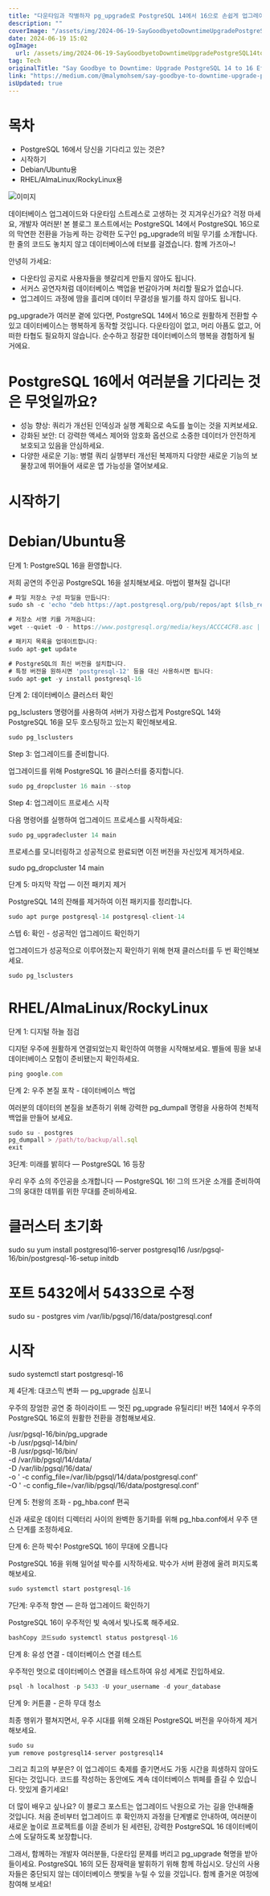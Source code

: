 ```yaml
---
title: "다운타임과 작별하자 pg_upgrade로 PostgreSQL 14에서 16으로 손쉽게 업그레이드하기"
description: ""
coverImage: "/assets/img/2024-06-19-SayGoodbyetoDowntimeUpgradePostgreSQL14to16Effortlesslywithpg_upgrade_0.png"
date: 2024-06-19 15:02
ogImage:
  url: /assets/img/2024-06-19-SayGoodbyetoDowntimeUpgradePostgreSQL14to16Effortlesslywithpg_upgrade_0.png
tag: Tech
originalTitle: "Say Goodbye to Downtime: Upgrade PostgreSQL 14 to 16 Effortlessly with pg_upgrade"
link: "https://medium.com/@malymohsem/say-goodbye-to-downtime-upgrade-postgresql-14-to-16-effortlessly-with-pg-upgrade-42ef4dbf8524"
isUpdated: true
---
```


# 목차

- PostgreSQL 16에서 당신을 기다리고 있는 것은?
- 시작하기
- Debian/Ubuntu용
- RHEL/AlmaLinux/RockyLinux용

![이미지](/assets/img/2024-06-19-SayGoodbyetoDowntimeUpgradePostgreSQL14to16Effortlesslywithpg_upgrade_0.png)

데이터베이스 업그레이드와 다운타임 스트레스로 고생하는 것 지겨우신가요? 걱정 마세요, 개발자 여러분! 본 블로그 포스트에서는 PostgreSQL 14에서 PostgreSQL 16으로의 막연한 전환을 가능케 하는 강력한 도구인 pg_upgrade의 비밀 무기를 소개합니다. 한 줄의 코드도 놓치지 않고 데이터베이스에 터보를 걸겠습니다. 함께 가즈아~!

<div class="content-ad"></div>

안녕히 가세요:

- 다운타임 공지로 사용자들을 헷갈리게 만들지 않아도 됩니다.
- 서커스 공연자처럼 데이터베이스 백업을 번갈아가며 처리할 필요가 없습니다.
- 업그레이드 과정에 땀을 흘리며 데이터 무결성을 빌기를 하지 않아도 됩니다.

pg_upgrade가 여러분 곁에 있다면, PostgreSQL 14에서 16으로 원활하게 전환할 수 있고 데이터베이스는 행복하게 동작할 것입니다. 다운타임이 없고, 머리 아픔도 없고, 어떠한 타협도 필요하지 않습니다. 순수하고 정갈한 데이터베이스의 행복을 경험하게 될 거에요.

# PostgreSQL 16에서 여러분을 기다리는 것은 무엇일까요?

<div class="content-ad"></div>

- 성능 향상: 쿼리가 개선된 인덱싱과 실행 계획으로 속도를 높이는 것을 지켜보세요.
- 강화된 보안: 더 강력한 액세스 제어와 암호화 옵션으로 소중한 데이터가 안전하게 보호되고 있음을 안심하세요.
- 다양한 새로운 기능: 병렬 쿼리 실행부터 개선된 복제까지 다양한 새로운 기능의 보물창고에 뛰어들어 새로운 앱 가능성을 열어보세요.

# 시작하기

# Debian/Ubuntu용

단계 1: PostgreSQL 16을 환영합니다.

<div class="content-ad"></div>

저희 공연의 주인공 PostgreSQL 16을 설치해보세요. 마법이 펼쳐질 겁니다!

```js
# 파일 저장소 구성 파일을 만듭니다:
sudo sh -c 'echo "deb https://apt.postgresql.org/pub/repos/apt $(lsb_release -cs)-pgdg main" > /etc/apt/sources.list.d/pgdg.list'

# 저장소 서명 키를 가져옵니다:
wget --quiet -O - https://www.postgresql.org/media/keys/ACCC4CF8.asc | sudo apt-key add -

# 패키지 목록을 업데이트합니다:
sudo apt-get update

# PostgreSQL의 최신 버전을 설치합니다.
# 특정 버전을 원하시면 'postgresql-12' 등을 대신 사용하시면 됩니다:
sudo apt-get -y install postgresql-16
```

단계 2: 데이터베이스 클러스터 확인

pg_lsclusters 명령어를 사용하여 서버가 자랑스럽게 PostgreSQL 14와 PostgreSQL 16을 모두 호스팅하고 있는지 확인해보세요.

<div class="content-ad"></div>

```js
sudo pg_lsclusters
```

Step 3: 업그레이드를 준비합니다.

업그레이드를 위해 PostgreSQL 16 클러스터를 중지합니다.

```js
sudo pg_dropcluster 16 main --stop
```

<div class="content-ad"></div>

Step 4: 업그레이드 프로세스 시작

다음 명령어를 실행하여 업그레이드 프로세스를 시작하세요:

```js
sudo pg_upgradecluster 14 main
```

프로세스를 모니터링하고 성공적으로 완료되면 이전 버전을 자신있게 제거하세요.

<div class="content-ad"></div>

sudo pg_dropcluster 14 main

단계 5: 마지막 작업 — 이전 패키지 제거

PostgreSQL 14의 잔해를 제거하여 이전 패키지를 정리합니다.

```js
sudo apt purge postgresql-14 postgresql-client-14
```

<div class="content-ad"></div>

스텝 6: 확인 - 성공적인 업그레이드 확인하기

업그레이드가 성공적으로 이루어졌는지 확인하기 위해 현재 클러스터를 두 번 확인해보세요.

```js
sudo pg_lsclusters
```

# RHEL/AlmaLinux/RockyLinux

<div class="content-ad"></div>

단계 1: 디지털 하늘 점검

디지턷 우주에 원활하게 연결되었는지 확인하여 여행을 시작해보세요. 별들에 핑을 보내 데이터베이스 모험이 준비됐는지 확인하세요.

```js
ping google.com
```

단계 2: 우주 본질 포착 - 데이터베이스 백업

<div class="content-ad"></div>

여러분의 데이터의 본질을 보존하기 위해 강력한 pg_dumpall 명령을 사용하여 천체적 백업을 만들어 보세요.

```js
sudo su - postgres
pg_dumpall > /path/to/backup/all.sql
exit
```

3단계: 미래를 밝히다 — PostgreSQL 16 등장

우리 우주 쇼의 주인공을 소개합니다 — PostgreSQL 16! 그의 뜨거운 소개를 준비하여 그의 웅대한 데뷔를 위한 무대를 준비하세요.

<div class="content-ad"></div>

# 클러스터 초기화

sudo su
yum install postgresql16-server postgresql16
/usr/pgsql-16/bin/postgresql-16-setup initdb

# 포트 5432에서 5433으로 수정

sudo su - postgres
vim /var/lib/pgsql/16/data/postgresql.conf

# 시작

sudo systemctl start postgresql-16

제 4단계: 대코스믹 변화 — pg_upgrade 심포니

우주의 장엄한 공연 중 하이라이트 — 멋진 pg_upgrade 유틸리티! 버전 14에서 우주의 PostgreSQL 16로의 원활한 전환을 경험해보세요.

/usr/pgsql-16/bin/pg_upgrade \
 -b /usr/pgsql-14/bin/ \
 -B /usr/pgsql-16/bin/ \
 -d /var/lib/pgsql/14/data/ \
 -D /var/lib/pgsql/16/data/ \
 -o ' -c config_file=/var/lib/pgsql/14/data/postgresql.conf' \
 -O ' -c config_file=/var/lib/pgsql/16/data/postgresql.conf'

<div class="content-ad"></div>

단계 5: 천왕의 조화 - pg_hba.conf 편곡

신과 새로운 데이터 디렉터리 사이의 완벽한 동기화를 위해 pg_hba.conf에서 우주 댄스 단계를 조정하세요.

단계 6: 은하 박수! PostgreSQL 16이 무대에 오릅니다

PostgreSQL 16을 위해 일어설 박수를 시작하세요. 박수가 서버 환경에 울려 퍼지도록 해보세요.

<div class="content-ad"></div>

```js
sudo systemctl start postgresql-16
```

7단계: 우주적 향연 — 은하 업그레이드 확인하기

PostgreSQL 16이 우주적인 빛 속에서 빛나도록 해주세요.

```js
bashCopy 코드sudo systemctl status postgresql-16
```

<div class="content-ad"></div>

단계 8: 유성 연결 - 데이터베이스 연결 테스트

우주적인 멋으로 데이터베이스 연결을 테스트하여 유성 세계로 진입하세요.

```js
psql -h localhost -p 5433 -U your_username -d your_database
```

단계 9: 커튼콜 - 은하 무대 청소

<div class="content-ad"></div>

최종 행위가 펼쳐지면서, 우주 시대를 위해 오래된 PostgreSQL 버전을 우아하게 제거해보세요.

```js
sudo su
yum remove postgresql14-server postgresql14
```

그리고 최고의 부분은? 이 업그레이드 축제를 즐기면서도 가동 시간을 희생하지 않아도 된다는 것입니다. 코드를 작성하는 동안에도 계속 데이터베이스 뷔페를 즐길 수 있습니다. 맛있게 즐기세요!

더 많이 배우고 싶나요? 이 블로그 포스트는 업그레이드 낙원으로 가는 길을 안내해줄 것입니다. 처음 준비부터 업그레이드 후 확인까지 과정을 단계별로 안내하여, 여러분이 새로운 높이로 프로젝트를 이끌 준비가 된 세련된, 강력한 PostgreSQL 16 데이터베이스에 도달하도록 보장합니다.

<div class="content-ad"></div>

그래서, 함께하는 개발자 여러분들, 다운타임 문제를 버리고 pg_upgrade 혁명을 받아들이세요. PostgreSQL 16의 모든 잠재력을 발휘하기 위해 함께 하십시오. 당신의 사용자들은 중단되지 않는 데이터베이스 햇빛을 누릴 수 있을 것입니다. 함께 즐거운 여정에 참여해 보세요!
